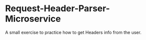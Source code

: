 # Request-Header-Parser-Microservice
A small exercise to practice how to get Headers info from the user.
